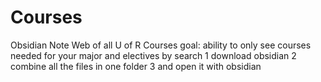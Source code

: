 # Courses
Obsidian Note Web of all U of R Courses
goal: ability to only see courses needed for your major and electives by search
1 download obsidian
2 combine all the files in one folder
3 and open it with obsidian
